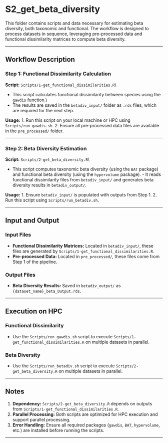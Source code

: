 # S2_get_beta_diversity

This folder contains scripts and data necessary for estimating beta diversity, both taxonomic and functional. The workflow is designed to process datasets in sequence, leveraging pre-processed data and functional dissimilarity matrices to compute beta diversity.

------------------------------------------------------------------------

## Workflow Description

### Step 1: Functional Dissimilarity Calculation

**Script:** `Scripts/1-get_functional_dissimilarities.R`\
- This script calculates functional dissimilarity between species using the `gawdis` function.\
- The results are saved in the `betadiv_input/` folder as `.rds` files, which are required for the next step.

**Usage:** 1. Run this script on your local machine or HPC using `Scripts/run_gawdis.sh`. 2. Ensure all pre-processed data files are available in the `pre_processed/` folder.

------------------------------------------------------------------------

### Step 2: Beta Diversity Estimation

**Script:** `Scripts/2-get_beta_diversity.R`\
- This script computes taxonomic beta diversity (using the `BAT` package) and functional beta diversity (using the `hypervolume` package). - It reads functional dissimilarity files from `betadiv_input/` and generates beta diversity results in `betadiv_output/`.

**Usage:** 1. Ensure `betadiv_input/` is populated with outputs from Step 1. 2. Run this script using `Scripts/run_betadiv.sh`.

------------------------------------------------------------------------

## Input and Output

### Input Files

-   **Functional Dissimilarity Matrices:** Located in `betadiv_input/`, these files are generated by `Scripts/1-get_functional_dissimilarities.R`.
-   **Pre-processed Data:** Located in `pre_processed/`, these files come from Step 1 of the pipeline.

### Output Files

-   **Beta Diversity Results:** Saved in `betadiv_output/` as `{dataset_name}_beta_Output.rds`.

------------------------------------------------------------------------

## Execution on HPC

### Functional Dissimilarity

-   Use the `Scripts/run_gawdis.sh` script to execute `Scripts/1-get_functional_dissimilarities.R` on multiple datasets in parallel.

### Beta Diversity

-   Use the `Scripts/run_betadiv.sh` script to execute `Scripts/2-get_beta_diversity.R` on multiple datasets in parallel.

------------------------------------------------------------------------

## Notes

1.  **Dependency:** `Scripts/2-get_beta_diversity.R` depends on outputs from `Scripts/1-get_functional_dissimilarities.R`.
2.  **Parallel Processing:** Both scripts are optimized for HPC execution and support parallel processing.
3.  **Error Handling:** Ensure all required packages (`gawdis`, `BAT`, `hypervolume`, etc.) are installed before running the scripts.

------------------------------------------------------------------------
